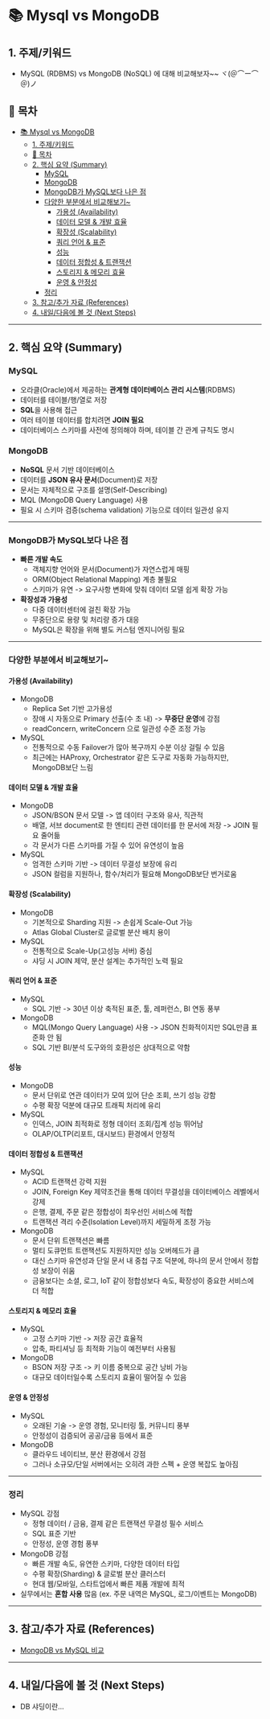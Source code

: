 
# 📚 Mysql vs MongoDB

## 1. 주제/키워드
- MySQL (RDBMS) vs MongoDB (NoSQL) 에 대해 비교해보자~~ ヾ(＠⌒ー⌒＠)ノ 

## 📑 목차
- [📚 Mysql vs MongoDB](#-mysql-vs-mongodb)
  - [1. 주제/키워드](#1-주제키워드)
  - [📑 목차](#-목차)
  - [2. 핵심 요약 (Summary)](#2-핵심-요약-summary)
    - [MySQL](#mysql)
    - [MongoDB](#mongodb)
    - [MongoDB가 MySQL보다 나은 점](#mongodb가-mysql보다-나은-점)
    - [다양한 부분에서 비교해보기~](#다양한-부분에서-비교해보기)
      - [가용성 (Availability)](#가용성-availability)
      - [데이터 모델 \& 개발 효율](#데이터-모델--개발-효율)
      - [확장성 (Scalability)](#확장성-scalability)
      - [쿼리 언어 \& 표준](#쿼리-언어--표준)
      - [성능](#성능)
      - [데이터 정합성 \& 트랜잭션](#데이터-정합성--트랜잭션)
      - [스토리지 \& 메모리 효율](#스토리지--메모리-효율)
      - [운영 \& 안정성](#운영--안정성)
    - [정리](#정리)
  - [3. 참고/추가 자료 (References)](#3-참고추가-자료-references)
  - [4. 내일/다음에 볼 것 (Next Steps)](#4-내일다음에-볼-것-next-steps)

---

## 2. 핵심 요약 (Summary)

### MySQL
  - 오라클(Oracle)에서 제공하는 **관계형 데이터베이스 관리 시스템**(RDBMS)
  - 데이터를 테이블/행/열로 저장
  - **SQL**을 사용해 접근
  - 여러 테이블 데이터를 합치려면 **JOIN 필요**
  - 데이터베이스 스키마를 사전에 정의해야 하며, 테이블 간 관계 규칙도 명시

### MongoDB
  - **NoSQL** 문서 기반 데이터베이스
  - 데이터를 **JSON 유사 문서**(Document)로 저장
  - 문서는 자체적으로 구조를 설명(Self-Describing)
  - MQL (MongoDB Query Language) 사용
  - 필요 시 스키마 검증(schema validation) 기능으로 데이터 일관성 유지

---

### MongoDB가 MySQL보다 나은 점
- **빠른 개발 속도**
  - 객체지향 언어와 문서(Document)가 자연스럽게 매핑
  - ORM(Object Relational Mapping) 계층 불필요
  - 스키마가 유연 -> 요구사항 변화에 맞춰 데이터 모델 쉽게 확장 가능
- **확장성과 가용성**
  - 다중 데이터센터에 걸친 확장 가능
  - 무중단으로 용량 및 처리량 증가 대응
  - MySQL은 확장을 위해 별도 커스텀 엔지니어링 필요

---

### 다양한 부분에서 비교해보기~

#### 가용성 (Availability)
- MongoDB
  - Replica Set 기반 고가용성
  - 장애 시 자동으로 Primary 선출(수 초 내) -> **무중단 운영**에 강점
  - readConcern, writeConcern 으로 일관성 수준 조정 가능
- MySQL
  - 전통적으로 수동 Failover가 많아 복구까지 수분 이상 걸릴 수 있음
  - 최근에는 HAProxy, Orchestrator 같은 도구로 자동화 가능하지만, MongoDB보단 느림

#### 데이터 모델 & 개발 효율
- MongoDB
  - JSON/BSON 문서 모델 -> 앱 데이터 구조와 유사, 직관적
  - 배열, 서브 document로 한 엔티티 관련 데이터를 한 문서에 저장 -> JOIN 필요 줄어듦
  - 각 문서가 다른 스키마를 가질 수 있어 유연성이 높음
- MySQL
  - 엄격한 스키마 기반 -> 데이터 무결성 보장에 유리
  - JSON 컬럼을 지원하나, 함수/처리가 필요해 MongoDB보단 번거로움

#### 확장성 (Scalability)
- MongoDB
  - 기본적으로 Sharding 지원 -> 손쉽게 Scale-Out 가능
  - Atlas Global Cluster로 글로벌 분산 배치 용이
- MySQL
  - 전통적으로 Scale-Up(고성능 서버) 중심
  - 샤딩 시 JOIN 제약, 분산 설계는 추가적인 노력 필요

#### 쿼리 언어 & 표준
- MySQL
  - SQL 기반 -> 30년 이상 축적된 표준, 툴, 레퍼런스, BI 연동 풍부
- MongoDB
  - MQL(Mongo Query Language) 사용 -> JSON 친화적이지만 SQL만큼 표준화 안 됨
  - SQL 기반 BI/분석 도구와의 호환성은 상대적으로 약함

#### 성능
- MongoDB
  - 문서 단위로 연관 데이터가 모여 있어 단순 조회, 쓰기 성능 강함
  - 수평 확장 덕분에 대규모 트래픽 처리에 유리
- MySQL
  - 인덱스, JOIN 최적화로 정형 데이터 조회/집계 성능 뛰어남
  - OLAP/OLTP(리포트, 대시보드) 환경에서 안정적

#### 데이터 정합성 & 트랜잭션
- MySQL
  - ACID 트랜잭션 강력 지원
  - JOIN, Foreign Key 제약조건을 통해 데이터 무결성을 데이터베이스 레벨에서 강제
  - 은행, 결제, 주문 같은 정합성이 최우선인 서비스에 적합
  - 트랜잭션 격리 수준(Isolation Level)까지 세밀하게 조정 가능
- MongoDB
  - 문서 단위 트랜잭션은 빠름
  - 멀티 도큐먼트 트랜잭션도 지원하지만 성능 오버헤드가 큼
  - 대신 스키마 유연성과 단일 문서 내 중첩 구조 덕분에, 하나의 문서 안에서 정합성 보장이 쉬움
  - 금융보다는 소셜, 로그, IoT 같이 정합성보다 속도, 확장성이 중요한 서비스에 더 적합

#### 스토리지 & 메모리 효율
- MySQL
  - 고정 스키마 기반 -> 저장 공간 효율적
  - 압축, 파티셔닝 등 최적화 기능이 예전부터 사용됨
- MongoDB
  - BSON 저장 구조 -> 키 이름 중복으로 공간 낭비 가능
  - 대규모 데이터일수록 스토리지 효율이 떨어질 수 있음

#### 운영 & 안정성
- MySQL
  - 오래된 기술 -> 운영 경험, 모니터링 툴, 커뮤니티 풍부
  - 안정성이 검증되어 공공/금융 등에서 표준
- MongoDB
  - 클라우드 네이티브, 분산 환경에서 강점
  - 그러나 소규모/단일 서버에서는 오히려 과한 스펙 + 운영 복잡도 높아짐

---

### 정리
- MySQL 강점
  - 정형 데이터 / 금융, 결제 같은 트랜잭션 무결성 필수 서비스
  - SQL 표준 기반
  - 안정성, 운영 경험 풍부
- MongoDB 강점
  - 빠른 개발 속도, 유연한 스키마, 다양한 데이터 타입
  - 수평 확장(Sharding) & 글로벌 분산 클러스터
  - 현대 웹/모바일, 스타트업에서 빠른 제품 개발에 최적
- 실무에서는 **혼합 사용** 많음 (ex. 주문 내역은 MySQL, 로그/이벤트는 MongoDB)

---

## 3. 참고/추가 자료 (References)
- [MongoDB vs MySQL 비교](https://www.mongodb.com/compare/mongodb-mysql)

---

## 4. 내일/다음에 볼 것 (Next Steps)
- DB 샤딩이란...